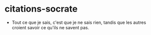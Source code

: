 # citations-socrate

- Tout ce que je sais, c'est que je ne sais rien, tandis que les autres croient savoir ce qu'ils ne savent pas.
